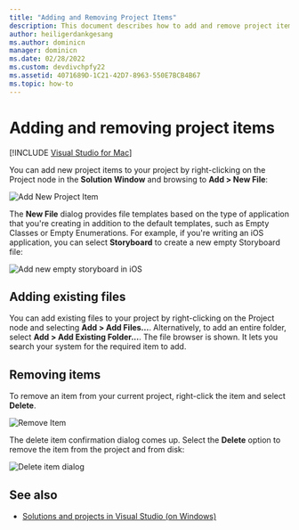 ```yaml
---
title: "Adding and Removing Project Items"
description: This document describes how to add and remove project items in Visual Studio for Mac
author: heiligerdankgesang 
ms.author: dominicn
manager: dominicn
ms.date: 02/28/2022
ms.custom: devdivchpfy22
ms.assetid: 4071689D-1C21-42D7-8963-550E7BCB4B67
ms.topic: how-to
---
```

# Adding and removing project items

 [!INCLUDE [Visual Studio for Mac](~/includes/applies-to-version/vs-mac-only.md)]

You can add new project items to your project by right-clicking on the Project node in the **Solution Window** and browsing to **Add > New File**:

![Add New Project Item](media/add-and-remove-project-items-image1.png)

The **New File** dialog provides file templates based on the type of application that you're creating in addition to the default templates, such as Empty Classes or Empty Enumerations. For example, if you're writing an iOS application, you can select **Storyboard** to create a new empty Storyboard file:

![Add new empty storyboard in iOS](media/add-and-remove-project-items-image2.png)

## Adding existing files

You can add existing files to your project by right-clicking on the Project node and selecting **Add > Add Files...**. Alternatively, to add an entire folder, select **Add > Add Existing Folder...**. The file browser is shown. It lets you search your system for the required item to add.

## Removing items

To remove an item from your current project, right-click the item and select **Delete**.

![Remove Item](media/add-and-remove-project-items-image3.png)

The delete item confirmation dialog comes up. Select the **Delete** option to remove the item from the project and from disk:

![Delete item dialog](media/add-and-remove-project-items-image4.png)

## See also

* [Solutions and projects in Visual Studio (on Windows)](/visualstudio/ide/solutions-and-projects-in-visual-studio)